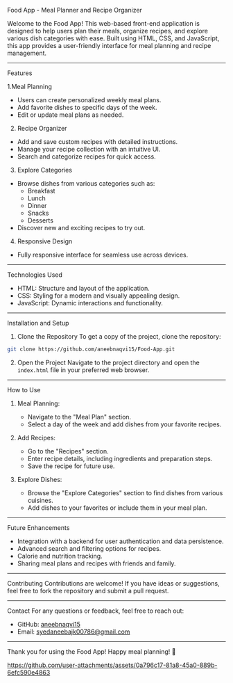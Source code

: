  Food App - Meal Planner and Recipe Organizer

Welcome to the Food App! This web-based front-end application is designed to help users plan their meals, organize recipes, and explore various dish categories with ease. Built using HTML, CSS, and JavaScript, this app provides a user-friendly interface for meal planning and recipe management.

---
 Features

1.Meal Planning
- Users can create personalized weekly meal plans.
- Add favorite dishes to specific days of the week.
- Edit or update meal plans as needed.

2. Recipe Organizer
- Add and save custom recipes with detailed instructions.
- Manage your recipe collection with an intuitive UI.
- Search and categorize recipes for quick access.

3. Explore Categories
- Browse dishes from various categories such as:
  - Breakfast
  - Lunch
  - Dinner
  - Snacks
  - Desserts
- Discover new and exciting recipes to try out.

4. Responsive Design
- Fully responsive interface for seamless use across devices.

---

 Technologies Used

- HTML: Structure and layout of the application.
- CSS: Styling for a modern and visually appealing design.
- JavaScript: Dynamic interactions and functionality.

---

 Installation and Setup

1. Clone the Repository
To get a copy of the project, clone the repository:
```bash
git clone https://github.com/aneebnaqvi15/Food-App.git
```

2. Open the Project
Navigate to the project directory and open the `index.html` file in your preferred web browser.

---

 How to Use

1. Meal Planning:
   - Navigate to the "Meal Plan" section.
   - Select a day of the week and add dishes from your favorite recipes.

2. Add Recipes:
   - Go to the "Recipes" section.
   - Enter recipe details, including ingredients and preparation steps.
   - Save the recipe for future use.

3. Explore Dishes:
   - Browse the "Explore Categories" section to find dishes from various cuisines.
   - Add dishes to your favorites or include them in your meal plan.

---

Future Enhancements

- Integration with a backend for user authentication and data persistence.
- Advanced search and filtering options for recipes.
- Calorie and nutrition tracking.
- Sharing meal plans and recipes with friends and family.

---

Contributing
Contributions are welcome! If you have ideas or suggestions, feel free to fork the repository and submit a pull request.

---


Contact
For any questions or feedback, feel free to reach out:
- GitHub: [aneebnaqvi15](https://github.com/aneebnaqvi15)
- Email: syedaneebajk00786@gmail.com

---

Thank you for using the Food App! Happy meal planning! 🍴



https://github.com/user-attachments/assets/0a796c17-81a8-45a0-889b-6efc590e4863

